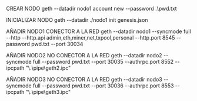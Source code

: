CREAR NODO
geth --datadir nodo1 account new --password .\pwd.txt

INICIALIZAR NODO
geth --datadir ./nodo1 init genesis.json

AÑADIR NODO1 CONECTOR A LA RED
geth --datadir nodo1 --syncmode full --http --http.api admin,eth,miner,net,txpool,personal --http.port 8545 --password pwd.txt --port 30034

AÑADIR NODO2 NO CONECTOR A LA RED
geth --datadir nodo2 --syncmode full --password pwd.txt --port 30035 --authrpc.port 8552 --ipcpath "\\.\pipe\geth2.ipc"

AÑADIR NODO3 NO CONECTOR A LA RED
geth --datadir nodo3 --syncmode full --password pwd.txt --port 30036 --authrpc.port 8553 --ipcpath "\\.\pipe\geth3.ipc"